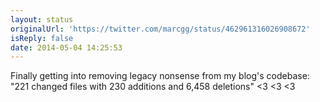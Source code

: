 ```yaml
---
layout: status
originalUrl: 'https://twitter.com/marcgg/status/462961316026908672'
isReply: false
date: 2014-05-04 14:25:53
---
```


Finally getting into removing legacy nonsense from my blog's codebase: "221 changed files with 230 additions and 6,458 deletions" &lt;3 &lt;3 &lt;3
